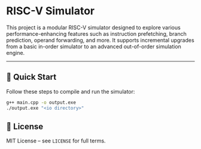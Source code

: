 # RISC-V Simulator

This project is a modular RISC-V simulator designed to explore various performance-enhancing features such as instruction prefetching, branch prediction, operand forwarding, and more. It supports incremental upgrades from a basic in-order simulator to an advanced out-of-order simulation engine.

---

## 🚀 Quick Start

Follow these steps to compile and run the simulator:

```bash
g++ main.cpp -o output.exe
./output.exe "<io directory>"
```

## 📜 License

MIT License – see `LICENSE` for full terms.

